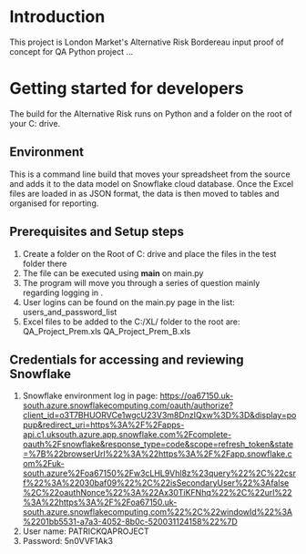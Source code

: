 # Introduction
This project is London Market's Alternative Risk Bordereau input proof of concept for QA Python project
...

# Getting started for developers
The build for the Alternative Risk runs on Python and a folder on the root of your C: drive.
## Environment
This is a command line build that moves your spreadsheet from the source and adds it to the data model on Snowflake cloud database.
Once the Excel files are loaded in as JSON format, the data is then moved to tables and organised for reporting.


## Prerequisites and Setup steps
1. Create a folder on the Root of C: drive and place the files in the test folder there 
2. The file can be executed using __main__ on main.py
3. The program will move you through a series of question mainly regarding logging in .
4. User logins can be found on the main.py page in the list: users_and_password_list 
5. Excel files to be added to the C:/XL/ folder to the root are:
   QA_Project_Prem.xls
   QA_Project_Prem_B.xls 

## Credentials for accessing and reviewing Snowflake
1. Snowflake environment log in page: https://oa67150.uk-south.azure.snowflakecomputing.com/oauth/authorize?client_id=o3T7BHUORVCe1wgcU23V3m8DnzIQxw%3D%3D&display=popup&redirect_uri=https%3A%2F%2Fapps-api.c1.uksouth.azure.app.snowflake.com%2Fcomplete-oauth%2Fsnowflake&response_type=code&scope=refresh_token&state=%7B%22browserUrl%22%3A%22https%3A%2F%2Fapp.snowflake.com%2Fuk-south.azure%2Foa67150%2Fw3cLHL9Vhl8z%23query%22%2C%22csrf%22%3A%22030baf09%22%2C%22isSecondaryUser%22%3Afalse%2C%22oauthNonce%22%3A%22Ax30TiKFNhq%22%2C%22url%22%3A%22https%3A%2F%2Foa67150.uk-south.azure.snowflakecomputing.com%22%2C%22windowId%22%3A%2201bb5531-a7a3-4052-8b0c-520031124158%22%7D
2. User name: PATRICKQAPROJECT
3. Password: 5n0VVF1Ak3
